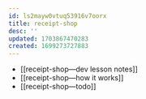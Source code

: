 ```yaml
---
id: ls2mayw0vtuq53916v7oorx
title: receipt-shop
desc: ''
updated: 1703867470283
created: 1699273727883
---
```


- [[receipt-shop—dev lesson notes]]
- [[receipt-shop—how it works]]
- [[receipt-shop—todo]]
